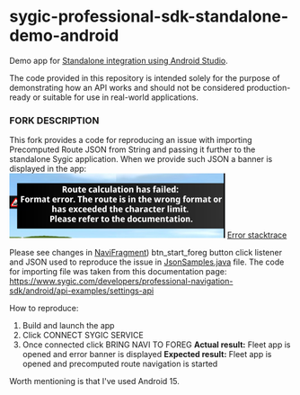 # sygic-professional-sdk-standalone-demo-android


Demo app for [Standalone integration using Android Studio](https://www.sygic.com/developers/professional-navigation-sdk/android/getting-started/standalone-integration-using-android-studio).

The code provided in this repository is intended solely for the purpose of demonstrating how an API works and should not be considered production-ready or suitable for use in real-world applications.

### FORK DESCRIPTION

This fork provides a code for reproducing an issue with importing Precomputed Route JSON from
String and passing it further to the standalone Sygic application. When we provide such JSON
a banner is displayed in the app:
![Error Banner Image](error_banner.png "Error Banner")
[Error stacktrace](error_stacktrace.txt)

Please see changes in [NaviFragment](./app/src/main/java/com/sygic/example/ipcdemo3d/fragments/NaviFragment.java)) btn_start_foreg button click listener and JSON used to
reproduce the issue in [JsonSamples.java](./app/src/main/java/com/sygic/example/ipcdemo3d/fragments/JsonSamples.java) file.
The code for importing file was taken from this documentation page:
https://www.sygic.com/developers/professional-navigation-sdk/android/api-examples/settings-api

How to reproduce:
1. Build and launch the app
2. Click CONNECT SYGIC SERVICE
3. Once connected click BRING NAVI TO FOREG
   **Actual result:** Fleet app is opened and error banner is displayed
   **Expected result:** Fleet app is opened and precomputed route navigation is started 

Worth mentioning is that I've used Android 15.